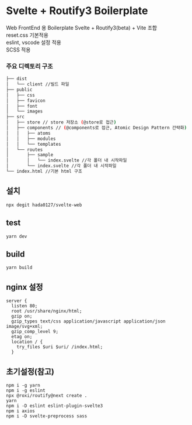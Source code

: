 # Svelte + Routify3 Boilerplate
Web FrontEnd 용 Boilerplate
Svelte + Routify3(beta) + Vite 조합   
reset.css 기본적용   
eslint, vscode 설정 적용   
SCSS 적용

### 주요 디렉토리 구조
```bash
├── dist
│   └── client //빌드 파일
├── public
│   ├── css
│   ├── favicon
│   ├── font
│   └── images
├── src
│   ├── store // store 저장소 (@store로 접근)
│   ├── components // (@components로 접근, Atomic Design Pattern 간략화)
│   │   ├── atoms
│   │   ├── modules
│   │   └── templates
│   └── routes
│       ├── sample
│       │   └── index.svelte //각 폴더 내 시작파일
│       └── index.svelte //각 폴더 내 시작파일
└── index.html //기본 html 구조
``` 

## 설치
```
npx degit hada0127/svelte-web
```

## test
```
yarn dev
```

## build
```
yarn build
```

## nginx 설정
```
server {
  listen 80;
  root /usr/share/nginx/html;
  gzip on;
  gzip_types text/css application/javascript application/json image/svg+xml;
  gzip_comp_level 9;
  etag on;
  location / {
    try_files $uri $uri/ /index.html;
  }
```

## 초기설정(참고)
```
npm i -g yarn
npm i -g eslint
npx @roxi/routify@next create .
yarn
npm i -D eslint eslint-plugin-svelte3
npm i axios
npm i -D svelte-preprocess sass
```